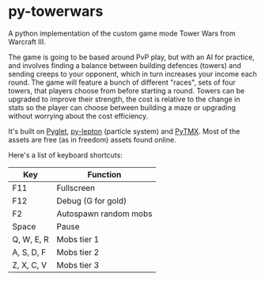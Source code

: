 # py-towerwars
A python implementation of the custom game mode Tower Wars from Warcraft III.

The game is going to be based around PvP play, but with an AI for practice, and involves finding a balance between building defences (towers) and sending creeps to your opponent, which in turn increases your income each round. The game will feature a bunch of different "races", sets of four towers, that players choose from before starting a round. Towers can be upgraded to improve their strength, the cost is relative to the change in stats so the player can choose between building a maze or upgrading without worrying about the cost efficiency.

It's built on [Pyglet](http://www.pyglet.org/), [py-lepton](https://code.google.com/p/py-lepton/) (particle system) and [PyTMX](https://github.com/bitcraft/PyTMX). Most of the assets are free (as in freedom) assets found online.

Here's a list of keyboard shortcuts:

Key | Function
--------------- | ----------------
F11             | Fullscreen
F12             | Debug (G for gold)
F2              | Autospawn random mobs
Space           | Pause
Q, W, E, R      | Mobs tier 1
A, S, D, F      | Mobs tier 2
Z, X, C, V      | Mobs tier 3
